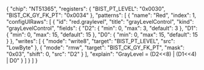 {
  "chip": "NT51365",
  "registers": {
    "BIST_PT_LEVEL": "0x0030",
    "BIST_CK_GY_FK_PT": "0x0034"
  },
  "patterns": [
    {
      "name": "Red",
      "index": 1,
      "configUIRaws": [
        {
          "id": "red.graylevel",
          "title": "grayLevelControl",
          "kind": "grayLevelControl",
          "fields": {
            "D2": { "min": 0, "max": 3,  "default": 3 },
            "D1": { "min": 0, "max": 15, "default": 15 },
            "D0": { "min": 0, "max": 15, "default": 15 }
          },
          "writes": [
            { "mode": "write8", "target": "BIST_PT_LEVEL",    "src": "LowByte" },
            { "mode": "rmw",    "target": "BIST_CK_GY_FK_PT", "mask": "0x03", "shift": 0, "src": "D2" }
          ],
          "explain": "GrayLevel = (D2<<8) | (D1<<4) | D0"
        }
      ]
    }
  ]
}